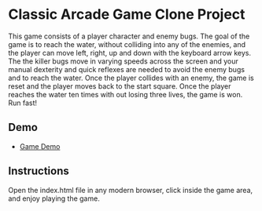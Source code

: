 # Classic Arcade Game Clone Project

This game consists of a player character and enemy bugs. The goal of the game is to reach the water, without colliding into any of the enemies, and the player can move left, right, up and down with the keyboard arrow keys. The the killer bugs move in varying speeds across the screen and your manual dexterity and quick reflexes are needed to avoid the enemy bugs and to reach the water. Once the player collides with an enemy, the game is reset and the player moves back to the start square. Once the player reaches the water ten times with out losing three lives, the game is won. Run fast!

## Demo

- [Game Demo](https://www.youtube.com/watch?v=kaifTslArtY&feature=emb_logo)

## Instructions

Open the index.html file in any modern browser, click inside the game area, and enjoy playing the game.
